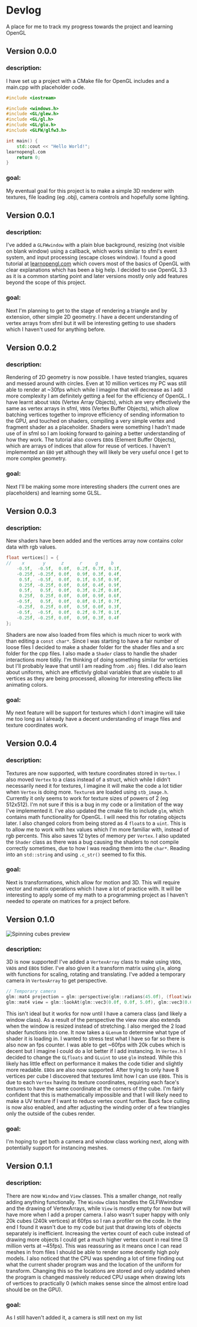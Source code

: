 # Devlog
A place for me to track my progress towards the project and learning OpenGL
## Version 0.0.0
### description:
I have set up a project with a CMake file for OpenGL includes and a main.cpp with placeholder code.
```c++
#include <iostream>

#include <windows.h>
#include <GL/glew.h>
#include <GL/gl.h>
#include <GL/glu.h>
#include <GLFW/glfw3.h>

int main() {
    std::cout << "Hello World!";
learnopengl.com
    return 0;
}
```
### goal:
My eventual goal for this project is to make a simple 3D renderer with textures, file loading (eg .obj), camera controls and hopefully some lighting.
## Version 0.0.1
### description:
I've added a `GLFWwindow` with a plain blue background, resizing (not visible on blank window) using a callback, which works similar to sfml's event system, and input processing (escape closes window).
I found a good tutorial at [learnopengl.com](https://learnopengl.com) which covers most of the basics of OpenGL with clear explanations which has been a big help.
I decided to use OpenGL 3.3 as it is a common starting point and later versions mostly only add features beyond the scope of this project.
### goal:
Next I'm planning to get to the stage of rendering a triangle and by extension, other simple 2D geometry. I have a decent understanding of vertex arrays from sfml but it will be interesting getting to use shaders which I haven't used for anything before.
## Version 0.0.2
### description:
Rendering of 2D geometry is now possible. I have tested triangles, squares and messed around with circles. Even at 10 million vertices my PC was still able to render at ~30fps which while I imagine that will decrease as I add more complexity I am definitely getting a feel for the efficiency of OpenGL. I have learnt about `VAO`s (Vertex Array Objects), which are very effectively the same as vertex arrays in sfml, `VBO`s (Vertex Buffer Objects), which allow batching vertices together to improve efficiency of sending information to the GPU, and touched on shaders, compiling a very simple vertex and fragment shader as a placeholder. Shaders were something I hadn't made use of in sfml so I am looking forward to gaining a better understanding of how they work. The tutorial also covers `EBO`s (Element Buffer Objects), which are arrays of indices that allow for reuse of vertices. I haven't implemented an `EBO` yet although they will likely be very useful once I get to more complex geometry.
### goal:
Next I'll be making some more interesting shaders (the current ones are placeholders) and learning some GLSL.
## Version 0.0.3
### description:
New shaders have been added and the vertices array now contains color data with rgb values.
```c++
float vertices[] = {
//    x       y      z      r     g     b    
    -0.5f,  -0.5f,  0.0f,  0.2f, 0.7f, 0.1f,
    -0.25f, -0.25f, 0.0f,  0.9f, 0.3f, 0.4f,
     0.5f,  -0.5f,  0.0f,  0.1f, 0.5f, 0.9f,
     0.25f, -0.25f, 0.0f,  0.6f, 0.4f, 0.9f,
     0.5f,   0.5f,  0.0f,  0.3f, 0.2f, 0.8f,
     0.25f,  0.25f, 0.0f,  0.0f, 0.9f, 0.6f,
    -0.5f,   0.5f,  0.0f,  0.8f, 0.1f, 0.7f,
    -0.25f,  0.25f, 0.0f,  0.5f, 0.0f, 0.3f,
    -0.5f,  -0.5f,  0.0f,  0.2f, 0.7f, 0.1f,
    -0.25f, -0.25f, 0.0f,  0.9f, 0.3f, 0.4f
};
```
Shaders are now also loaded from files which is much nicer to work with than editing a `const char*`. Since I was starting to have a fair number of loose files I decided to make a shader folder for the shader files and a src folder for the cpp files. I also made a `Shader` class to handle the shader interactions more tidily. I'm thinking of doing something similar for verticies but I'll probably leave that until I am reading from `.obj` files.
I did also learn about uniforms, which are effictivly global variables that are visable to all vertices as they are being processed, allowing for interesting effects like animating colors.
### goal:
My next feature will be support for textures which I don't imagine will take me too long as I already have a decent understanding of image files and texture coordinates work.
## Version 0.0.4
### description:
Textures are now supported, with texture coordinates stored in `Vertex`. I also moved `Vertex` to a class instead of a struct, which while I didn't necessarily need it for textures, I imagine it will make the code a lot tidier when `Vertex` is doing more.
`Texture`s are loaded using `stb_image.h`. Currently it only seems to work for texture sizes of powers of 2 (eg 512x512). I'm not sure if this is a bug in my code or a limitation of the way I've implemented it.
I've also updated the cmake file to include `glm`, which contains math functionality for OpenGL. I will need this for rotating objects later.
I also changed colors from being stored as 4 `float`s to a `uint`. This is to allow me to work with hex values which I'm more familiar with, instead of rgb percents. This also saves 12 bytes of memory per `Vertex`.
I also updated the `Shader` class as there was a bug causing the shaders to not compile correctly sometimes, due to how I was reading them into the `char*`. Reading into an `std::string` and using `.c_str()` seemed to fix this.
### goal:
Next is transformations, which allow for motion and 3D. This will require vector and matrix operations which I have a lot of practice with. It will be interesting to apply some of my math to a programming project as I haven't needed to operate on matrices for a project before.
## Version 0.1.0
![Spinning cubes preview](screenshots/Spinning%20Cubes.gif)
### description:
3D is now supported! I've added a `VertexArray` class to make using `VBO`s, `VAO`s and `EBO`s tidier. I've also given it a transform matrix using `glm`, along with functions for scaling, rotating and translating.
I've added a temporary camera in `VertexArray` to get perspective.
```c++
// Temporary camera
glm::mat4 projection = glm::perspective(glm::radians(45.0f), (float)width / (float)height, 0.1f, 100.0f);
glm::mat4 view = glm::lookAt(glm::vec3(0.0f, 0.0f, 5.0f), glm::vec3(0.0f, 0.0f, 0.0f), glm::vec3(0.0f, 1.0f, 0.0f));
```
This isn't ideal but it works for now until I have a camera class (and likely a window class). As a result of the perspective the view now also extends when the window is resized instead of stretching.
I also merged the 2 load shader functions into one. It now takes a `GLenum` to determine what type of shader it is loading in.
I wanted to stress test what I have so far so there is also now an fps counter. I was able to get ~60fps with 20k cubes which is decent but I imagine I could do a lot better if I add instancing.
In `Vertex.h` I decided to change the `GLfloats` and `GLuint` to use `glm` instead. While this likely has little effect on performance it makes the code tidier and slightly more readable.
`EBO`s are also now supported. After trying to only have 8 vertices per cube I discovered that textures limit how I can use `EBO`s. This is due to each `Vertex` having its texture coordinates, requiring each face's textures to have the same coordinate at the corners of the cube. I'm fairly confident that this is mathematically impossible and that I will likely need to make a UV texture if I want to reduce vertex count further.
Back face culling is now also enabled, and after adjusting the winding order of a few triangles only the outside of the cubes render.
### goal:
I'm hoping to get both a camera and window class working next, along with potentially support for instancing meshes.
## Version 0.1.1
### description:
There are now `Window` and `View` classes. This a smaller change, not really adding anything functionally.
The `Window` class handles the GLFWwindow and the drawing of VertexArrays, while `View` is mostly empty for now but will have more when I add a proper camera.
I also wasn't super happy with only 20k cubes (240k vertices) at 60fps so I ran a profiler on the code.
In the end I found it wasn't due to my code but just that drawing lots of objects separately is inefficient.
Increasing the vertex count of each cube instead of drawing more objects I could get a much higher vertex count in real time (3 million verts at ~45fps). This was reassuring as it means once I can read meshes in from files I should be able to render some decently high poly models. I also noticed that the CPU was spending a lot of time finding out what the current shader program was and the location of the uniform for transform. Changing this so the locations are stored and only updated when the program is changed massively reduced CPU usage when drawing lots of vertices to practically 0 (which makes sense since the almost entire load should be on the GPU).
### goal:
As I still haven't added it, a camera is still next on my list